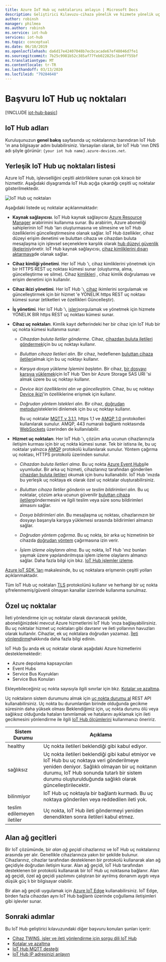 ```yaml
---
title: Azure IoT Hub uç noktalarını anlayın | Microsoft Docs
description: Geliştirici Kılavuzu-cihaza yönelik ve hizmete yönelik uç noktalar IoT Hub ile ilgili başvuru bilgileri.
author: robinsh
manager: philmea
ms.author: robinsh
ms.service: iot-hub
services: iot-hub
ms.topic: conceptual
ms.date: 06/10/2019
ms.openlocfilehash: da6d17e42407048b7ecbcacade67ef48046d7fe1
ms.sourcegitcommit: 7b25c9981b52c385af77feb022825c1be6ff55bf
ms.translationtype: MT
ms.contentlocale: tr-TR
ms.lasthandoff: 03/13/2020
ms.locfileid: "79284648"
---
```

# <a name="reference---iot-hub-endpoints"></a>Başvuru IoT Hub uç noktaları

[!INCLUDE [iot-hub-basic](../../includes/iot-hub-basic-partial.md)]

## <a name="iot-hub-names"></a>IoT Hub adları

Kuruluşunuzun **genel bakış** sayfasında uç noktalarınızı barındıran IoT Hub 'ın ana bilgisayar adını bulabilirsiniz. Varsayılan olarak, bir IoT Hub 'ının DNS adı şöyle görünür: `{your iot hub name}.azure-devices.net`.

## <a name="list-of-built-in-iot-hub-endpoints"></a>Yerleşik IoT Hub uç noktaları listesi

Azure IoT Hub, işlevselliğini çeşitli aktörliklere sunan çok kiracılı bir hizmettir. Aşağıdaki diyagramda IoT Hub açığa çıkardığı çeşitli uç noktalar gösterilmektedir.

![IoT Hub uç noktaları](./media/iot-hub-devguide-endpoints/endpoints.png)

Aşağıdaki listede uç noktalar açıklanmaktadır:

* **Kaynak sağlayıcısı**. IoT Hub kaynak sağlayıcısı [Azure Resource Manager](../azure-resource-manager/management/overview.md) arabirimini kullanıma sunar. Bu arabirim, Azure aboneliği sahiplerinin IoT Hub 'ları oluşturmasına ve silmesine ve IoT Hub özelliklerini güncelleştirmesine olanak sağlar. IoT Hub özellikler, cihaz düzeyi erişim denetimi ve buluttan cihaza ve cihazdan buluta mesajlaşma için işlevsel seçeneklere karşılık olarak [hub düzeyi güvenlik ilkelerini](iot-hub-devguide-security.md#access-control-and-permissions)yönetir. IoT Hub kaynak sağlayıcısı, [cihaz kimliklerini dışarı aktarmaya](iot-hub-devguide-identity-registry.md#import-and-export-device-identities)de olanak sağlar.

* **Cihaz kimliği yönetimi**. Her IoT Hub 'ı, cihaz kimliklerini yönetmek için bir HTTPS REST uç noktası kümesi sunar (oluşturma, alma, güncelleştirme ve silme). Cihaz [kimlikleri](iot-hub-devguide-identity-registry.md) , cihaz kimlik doğrulaması ve erişim denetimi için kullanılır.

* **Cihaz ikizi yönetimi**. Her IoT Hub 'ı, [cihaz](iot-hub-devguide-device-twins.md) ikimlerini sorgulamak ve güncelleştirmek için bir hizmet 'e YÖNELIK https REST uç noktası kümesi sunar (etiketleri ve özellikleri Güncelleştir).

* **İş yönetimi**. Her IoT Hub 'ı, [işleri](iot-hub-devguide-jobs.md)sorgulamak ve yönetmek için hizmete YÖNELIK BIR https REST uç noktası kümesi sunar.

* **Cihaz uç noktaları**. Kimlik kayıt defterindeki her bir cihaz için IoT Hub bir uç nokta kümesi kullanıma sunar:

  * *Cihazdan buluta Iletiler gönderme*. Cihaz, [cihazdan buluta iletileri göndermek](iot-hub-devguide-messages-d2c.md)için bu uç noktayı kullanır.

  * *Buluttan cihaza Iletileri alın*. Bir cihaz, hedeflenen [buluttan cihaza iletileri](iot-hub-devguide-messages-c2d.md)almak için bu uç noktayı kullanır.

  * *Karşıya dosya yükleme Işlemini başlatın*. Bir cihaz, [bir dosyayı karşıya yüklemek](iot-hub-devguide-file-upload.md)için IoT Hub 'Den bir Azure Storage SAS URI 'si almak üzere bu uç noktayı kullanır.

  * *Device ikizi özelliklerini alın ve güncelleştirin*. Cihaz, bu uç noktayı [Device ikizi](iot-hub-devguide-device-twins.md)'in özelliklerine erişmek için kullanır.

  * *Doğrudan yöntem Istekleri alın*. Bir cihaz, [doğrudan metodun](iot-hub-devguide-direct-methods.md)isteklerini dinlemek için bu uç noktayı kullanır.

    Bu uç noktalar [MQTT v 3.1.1](https://mqtt.org/), https 1,1 ve [AMQP 1,0](https://www.amqp.org/) protokolleri kullanılarak sunulur. AMQP, 443 numaralı bağlantı noktasında [WebSockets](https://tools.ietf.org/html/rfc6455) üzerinden de kullanılabilir.

* **Hizmet uç noktaları**. Her IoT Hub 'ı, çözüm arka ucunun cihazlarınızla iletişim kurması için bir uç nokta kümesi sunar. Tek bir istisna ile, bu uç noktalar yalnızca [AMQP](https://www.amqp.org/) protokolü kullanılarak sunulur. Yöntem çağırma uç noktası, HTTPS protokolü üzerinden sunulur.
  
  * *Cihazdan buluta Iletileri alma*. Bu uç nokta [Azure Event Hubs](https://azure.microsoft.com/documentation/services/event-hubs/)ile uyumludur. Bir arka uç hizmeti, cihazlarınız tarafından gönderilen [cihazdan buluta iletileri](iot-hub-devguide-messages-d2c.md) okumak için bunu kullanabilir. IoT Hub 'ınızda bu yerleşik uç noktaya ek olarak özel uç noktalar oluşturabilirsiniz.
  
  * *Buluttan cihaza Iletiler gönderin ve teslim bildirimleri alın*. Bu uç noktalar, çözüm arka ucunun güvenilir [buluttan cihaza iletiler](iot-hub-devguide-messages-c2d.md)göndermesini ve ilgili teslim veya süre sonu bildirimleri almasını sağlar.
  
  * *Dosya bildirimleri alın*. Bu mesajlaşma uç noktası, cihazlarınızın bir dosyayı başarıyla karşıya yüklemesi sırasında bildirimleri almanızı sağlar. 
  
  * *Doğrudan yöntem çağırma*. Bu uç nokta, bir arka uç hizmetinin bir cihazda [doğrudan yöntem](iot-hub-devguide-direct-methods.md) çağırmasına izin verir.
  
  * *İşlem izleme olaylarını alma*. Bu uç nokta, IoT Hub 'ınız bunları yaymak üzere yapılandırılmışsa işlem izleme olaylarını almanızı sağlar. Daha fazla bilgi için bkz. [IoT Hub işlemler izleme](iot-hub-operations-monitoring.md).

[Azure IoT SDK 'ları](iot-hub-devguide-sdks.md) makalesinde, bu uç noktalara erişmenin çeşitli yolları açıklanmaktadır.

Tüm IoT Hub uç noktaları [TLS](https://tools.ietf.org/html/rfc5246) protokolünü kullanır ve herhangi bir uç nokta şifrelenmemiş/güvenli olmayan kanallar üzerinde kullanıma sunulmaz.

## <a name="custom-endpoints"></a>Özel uç noktalar

İleti yönlendirme için uç noktalar olarak davranacak şekilde, aboneliğinizdeki mevcut Azure hizmetlerini IoT Hub 'ınıza bağlayabilirsiniz. Bu uç noktalar hizmet uç noktaları gibi davranır ve ileti yollarının havuzları olarak kullanılır. Cihazlar, ek uç noktalara doğrudan yazamaz. [İleti yönlendirme](../iot-hub/iot-hub-devguide-messages-d2c.md)hakkında daha fazla bilgi edinin.

IoT Hub Şu anda ek uç noktalar olarak aşağıdaki Azure hizmetlerini desteklemektedir:

* Azure depolama kapsayıcıları
* Event Hubs
* Service Bus Kuyrukları
* Service Bus Konuları

Ekleyebileceğiniz uç nokta sayısıyla ilgili sınırlar için bkz. [Kotalar ve azaltma](iot-hub-devguide-quotas-throttling.md).

Uç noktaların sistem durumunu almak için [uç nokta durumu al](https://docs.microsoft.com/rest/api/iothub/iothubresource/getendpointhealth#iothubresource_getendpointhealth) REST API kullanabilirsiniz. Uç nokta bu durumlardan birinde olduğunda gecikme süresinin daha yüksek olması Beklendiğimiz için, uç nokta durumu ölü veya sağlıksız olduğunda hataları tanımlamak ve hatalarını ayıklamak için ileti gecikmesini yönlendirme ile ilgili [IoT Hub ölçümlerini](iot-hub-metrics.md) kullanmanızı öneririz.

|Sistem Durumu|Açıklama|
|---|---|
|healthy|Uç nokta iletileri beklendiği gibi kabul ediyor.|
|sağlıksız|Uç nokta iletileri beklendiği gibi kabul etmiyor ve IoT Hub bu uç noktaya veri gönderilmeye yeniden deniyor. Sağlıklı olmayan bir uç noktanın durumu, IoT Hub sonunda tutarlı bir sistem durumu oluşturulduğunda sağlıklı olarak güncelleştirilecektir.|
|bilinmiyor|IoT Hub uç noktayla bir bağlantı kurmadı. Bu uç noktaya gönderilen veya reddedilen ileti yok.|
|teslim edilemeyen iletiler|Uç nokta, IoT Hub ileti göndermeyi yeniden denendikten sonra iletileri kabul etmez.|

## <a name="field-gateways"></a>Alan ağ geçitleri

Bir IoT çözümünde, bir *alan ağ geçidi* cihazlarınız ve IoT Hub uç noktalarınız arasında yer alır. Genellikle cihazlarınıza yakın bir şekilde bulunur. Cihazlarınız, cihazlar tarafından desteklenen bir protokolü kullanarak alan ağ geçidiyle doğrudan iletişim kurar. Alan ağ geçidi, IoT Hub tarafından desteklenen bir protokolü kullanarak bir IoT Hub uç noktasına bağlanır. Alan ağ geçidi, özel ağ geçidi yazılımını çalıştıran bir ayrılmış donanım aygıtı veya düşük güç lı bir bilgisayar olabilir.

Bir alan ağ geçidi uygulamak için [Azure IoT Edge](/azure/iot-edge/) kullanabilirsiniz. IoT Edge, birden fazla cihazdan aynı IoT Hub bağlantı üzerinde çoğullama iletişimleri gibi işlevler sunar.

## <a name="next-steps"></a>Sonraki adımlar

Bu IoT Hub geliştirici kılavuzundaki diğer başvuru konuları şunları içerir:

* [Cihaz TWINS, işler ve ileti yönlendirme için sorgu dili IoT Hub](iot-hub-devguide-query-language.md)
* [Kotalar ve azaltma](iot-hub-devguide-quotas-throttling.md)
* [IoT Hub MQTT desteği](iot-hub-mqtt-support.md)
* [IoT Hub IP adresinizi anlayın](iot-hub-understand-ip-address.md)